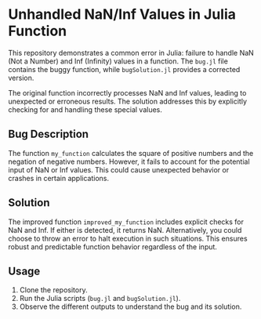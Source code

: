 # Unhandled NaN/Inf Values in Julia Function

This repository demonstrates a common error in Julia: failure to handle NaN (Not a Number) and Inf (Infinity) values in a function.  The `bug.jl` file contains the buggy function, while `bugSolution.jl` provides a corrected version.

The original function incorrectly processes NaN and Inf values, leading to unexpected or erroneous results.  The solution addresses this by explicitly checking for and handling these special values.

## Bug Description

The function `my_function` calculates the square of positive numbers and the negation of negative numbers. However, it fails to account for the potential input of NaN or Inf values. This could cause unexpected behavior or crashes in certain applications. 

## Solution

The improved function `improved_my_function` includes explicit checks for NaN and Inf.  If either is detected, it returns NaN.  Alternatively, you could choose to throw an error to halt execution in such situations.  This ensures robust and predictable function behavior regardless of the input.

## Usage

1. Clone the repository.
2. Run the Julia scripts (`bug.jl` and `bugSolution.jl`).
3. Observe the different outputs to understand the bug and its solution.